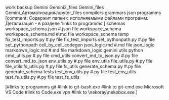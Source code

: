 work
backup
    Gemini
        Gemini2_files
        Gemini_files
        Gemini_АвтоматизацияJupyter_files
compilers
grammars
    json
programms
    [comment: Содержит папки с исполняемыми файлами программ. Детализация - в разделе 'links to programms']
schemas
    workspace_schema.json #.json file
        workspace_schema
    workspace_schema.md #.md file
        workspace_schema
temp
    fix_test_imports.py #.py file
        fix_test_imports
    set_pythonpath.py #.py file
        set_pythonpath
    cell_by_cell_codegen
        json_logic.md #.md file
            json_logic
        markdown_logic.md #.md file
            markdown_logic
    gemini
utils
    python
        cmd_utils.py #.py file
            cmd_utils
        convert_md_to_json.py #.py file
            convert_md_to_json
        env_utils.py #.py file
            env_utils
        file_utils.py #.py file
            file_utils
        fs_utils.py #.py file
            fs_utils
        generate_schema.py #.py file
            generate_schema
        tests
            test_env_utils.py #.py file
                test_env_utils
            test_fs_utils.py #.py file
                test_fs_utils

[#links to programms
git #link to git-bash.exe #link to git-cmd.exe
Microsoft VS Code #link to Code.exe
vpn #link to \nekoray\nekobox.exe
]
